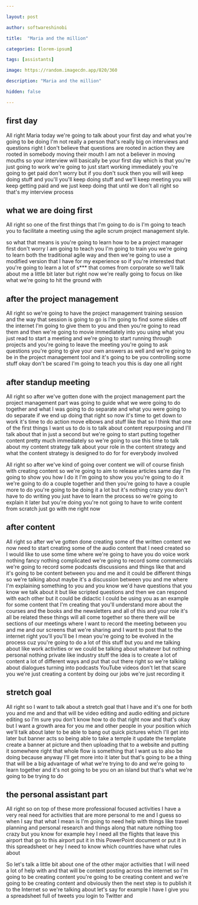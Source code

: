 ```yaml
---

layout: post

author: softwareshinobi

title:  "Maria and the million"

categories: [lorem-ipsum]

tags: [assistants]

image: https://random.imagecdn.app/820/360

description: "Maria and the million"

hidden: false

---
```


## first day

All right Maria today we're going to talk about your first day and what you're going to be doing I'm not really a person that's really big on interviews and questions right I don't believe that questions are rooted in action they are rooted in somebody moving their mouth I am not a believer in moving mouths so your interview will basically be your first day which is that you're just going to work we're going to just start working immediately you're going to get paid don't worry but if you don't suck then you will will keep doing stuff and you'll you'll keep doing stuff and we'll keep meeting you will keep getting paid and we just keep doing that until we don't all right so that's my interview process

## what we are doing first

All right so one of the first things that I'm going to do is I'm going to teach you to facilitate a meeting using the agile scrum project management style.

so what that means is you're going to learn how to be a project manager first don't worry I am going to teach you I'm going to train you we're going to learn both the traditional agile way and then we're going to use a modified version that I have for my experience so if you're interested that you're going to learn a lot of s*** that comes from corporate so we'll talk about me a little bit later but right now we're really going to focus on like what we're going to hit the ground with

## after the project management

All right so we're going to have the project management training session and the way that session is going to go is I'm going to find some slides off the internet I'm going to give them to you and then you're going to read them and then we're going to movie immediately into you using what you just read to start a meeting and we're going to start running through projects and you're going to leave the meeting you're going to ask questions you're going to give your own answers as well and we're going to be in the project management tool and it's going to be you controlling some stuff okay don't be scared I'm going to teach you this is day one all right

## after standup meeting

All right so after we've gotten done with the project management part the project management part was going to guide what we were going to do together and what I was going to do separate and what you were going to do separate if we end up doing that right so now it's time to get down to work it's time to do action move elbows and stuff like that so I think that one of the first things I want us to do is to talk about content repurposing and I'll talk about that in just a second but we're going to start putting together content pretty much immediately so we're going to use this time to talk about my content strategy talk about your role in the content strategy and what the content strategy is designed to do for for everybody involved

All right so after we've kind of going over content we will of course finish with creating content so we're going to aim to release articles same day I'm going to show you how I do it I'm going to show you you're going to do it we're going to do a couple together and then you're going to have a couple more to do you're going to be doing it a lot but it's nothing crazy you don't have to do writing you just have to learn the process so we're going to explain it later but you're doing you're not going to have to write content from scratch just go with me right now

## after content

All right so after we've gotten done creating some of the written content we now need to start creating some of the audio content that I need created so I would like to use some time where we're going to have you do voice work nothing fancy nothing complicated we're going to record some commercials we're going to record some podcasts discussions and things like that and it's going to be content between you and me and it could be different things so we're talking about maybe it's a discussion between you and me where I'm explaining something to you and you know we'd have questions that you know we talk about it but like scripted questions and then we can respond with each other but it could be didactic I could be using you as an example for some content that I'm creating that you'll understand more about the courses and the books and the newsletters and all of this and your role it's all be related these things will all come together so there there will be sections of our meetings where I want to record the meeting between you and me and our screens that we're sharing and I want to post that to the internet right you'll you'll be I mean you're going to be evolved in the process cuz you're going to do a lot of this stuff but you and me talking about like work activities or we could be talking about whatever but nothing personal nothing private like industry stuff the idea is to create a lot of content a lot of different ways and put that out there right so we're talking about dialogues turning into podcasts YouTube videos don't let that scare you we're just creating a content by doing our jobs we're just recording it

## stretch goal

All right so I want to talk about a stretch goal that I have and it's one for both you and me and and that will be video editing and audio editing and picture editing so I'm sure you don't know how to do that right now and that's okay but I want a growth area for you me and other people in your position which we'll talk about later to be able to bang out quick pictures which I'll get into later but banner acts so being able to take a temple it update the template create a banner at picture and then uploading that to a website and putting it somewhere right that whole flow is something that I want us to also be doing because anyway I'll get more into it later but that's going to be a thing that will be a big advantage of what we're trying to do and we're going to learn together and it's not going to be you on an island but that's what we're going to be trying to do

## the personal assistant part

All right so on top of these more professional focused activities I have a very real need for activities that are more personal to me and I guess so when I say that what I mean is I'm going to need help with things like travel planning and personal research and things along that nature nothing too crazy but you know for example hey I need all the flights that leave this airport that go to this airport put it in this PowerPoint document or put it in this spreadsheet or hey I need to know which countries have what rules about

So let's talk a little bit about one of the other major activities that I will need a lot of help with and that will be content posting across the internet so I'm going to be creating content you're going to be creating content and we're going to be creating content and obviously then the next step is to publish it to the Internet so we're talking about let's say for example I have I give you a spreadsheet full of tweets you login to Twitter and


